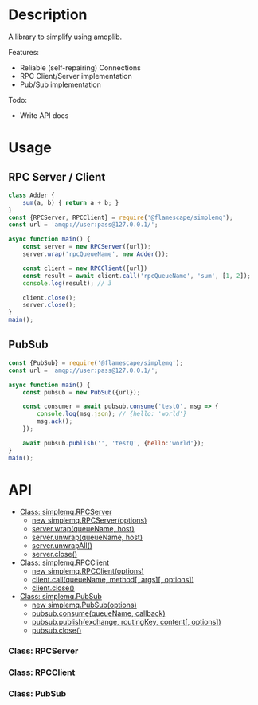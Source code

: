 # Description

A library to simplify using amqplib.

Features:
- Reliable (self-repairing) Connections
- RPC Client/Server implementation
- Pub/Sub implementation

Todo:
- Write API docs

# Usage

## RPC Server / Client

```js
class Adder {
    sum(a, b) { return a + b; }
}
const {RPCServer, RPCClient} = require('@flamescape/simplemq');
const url = 'amqp://user:pass@127.0.0.1/';

async function main() {
    const server = new RPCServer({url});
    server.wrap('rpcQueueName', new Adder());

    const client = new RPCClient({url})
    const result = await client.call('rpcQueueName', 'sum', [1, 2]);
    console.log(result); // 3

    client.close();
    server.close();
}
main();
```

## PubSub

```js
const {PubSub} = require('@flamescape/simplemq');
const url = 'amqp://user:pass@127.0.0.1/';

async function main() {
    const pubsub = new PubSub({url});

    const consumer = await pubsub.consume('testQ', msg => {
        console.log(msg.json); // {hello: 'world'}
        msg.ack();
    });

    await pubsub.publish('', 'testQ', {hello:'world'});
}
main();
```

# API

- [Class: simplemq.RPCServer](#class-rpcserver)
  - [new simplemq.RPCServer(options)](#new-simplemqrpcserveroptions)
  - [server.wrap(queueName, host)](#serverwrap)
  - [server.unwrap(queueName, host)](#serverunwrap)
  - [server.unwrapAll()](#serverunwrapAll)
  - [server.close()](#serverclose)
- [Class: simplemq.RPCClient](#class-rpcclient)
  - [new simplemq.RPCClient(options)](#new-simplemqrpcclientoptions)
  - [client.call(queueName, method[, args][, options])](#clientcall)
  - [client.close()](#clientclose)
- [Class: simplemq.PubSub](#class-pubsub)
  - [new simplemq.PubSub(options)](#new-simplemqpubsuboptions)
  - [pubsub.consume(queueName, callback)](#pubsubconsume)
  - [pubsub.publish(exchange, routingKey, content[, options])](#pubsubpublish)
  - [pubsub.close()](#[pubsubclose)

### Class: RPCServer

### Class: RPCClient

### Class: PubSub

